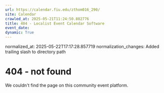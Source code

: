 ```yaml
---
url: https://calendar.fiu.edu/zthom016_290/
site: Calendar
crawled_at: 2025-05-21T11:24:50.802776
title: 404 - Localist Event Calendar Software
event_date: 
dynamic: True
---
```

normalized_at: 2025-05-22T17:17:28.857719
normalization_changes: Added trailing slash to directory path

# 404 - not found
We couldn't find the page on this community event platform.
